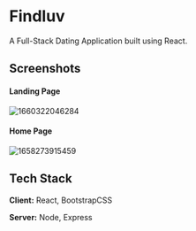 
# Findluv

A Full-Stack Dating Application built using React.

## Screenshots

#### **Landing Page**

![1660322046284](https://user-images.githubusercontent.com/96712943/192342337-f6804935-a2eb-4be4-8791-b88fdbbfe0de.jpg)

#### **Home Page**

![1658273915459](https://user-images.githubusercontent.com/96712943/192342446-4fd5c5f3-1a67-4fb5-af63-04321fe95fad.jpg)

## Tech Stack

**Client:** React, BootstrapCSS

**Server:** Node, Express

